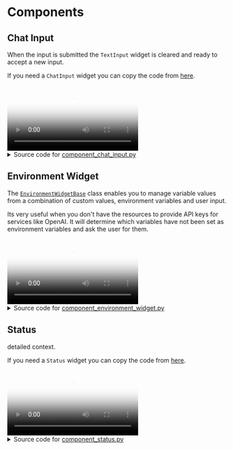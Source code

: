 # Components

## Chat Input

When the input is submitted the `TextInput` widget is cleared and ready to accept
a new input.

If you need a `ChatInput` widget you can copy the code from
[here](https://github.com/holoviz-topics/panel-chat-examples/blob/main/panel_chat_examples/components/chat_input.py).

<video controls poster="../assets/thumbnails/component_chat_input.png" >
    <source src="../assets/videos/component_chat_input.mp4" type="video/mp4"
    style="max-height: 400px; max-width: 600px;">
    Your browser does not support the video tag.
</video>



<details>

<summary>Source code for <a href='../examples/components/component_chat_input.py' target='_blank'>component_chat_input.py</a></summary>

```python
"""The `ChatInput` widget is a combination of a `TextInput` widget and a `Button`.
When the input is submitted the `TextInput` widget is cleared and ready to accept
a new input.

If you need a `ChatInput` widget you can copy the code from
[here](https://github.com/holoviz-topics/panel-chat-examples/blob/main/panel_chat_examples/components/chat_input.py).
"""
import panel as pn

from panel_chat_examples.components import ChatInput

pn.extension(design="material")

chat_input = ChatInput(placeholder="Say something")


def message(prompt):
    if not prompt:
        return ""
    return f"User has sent the following prompt: **{prompt}**"


pn.Column(pn.bind(message, chat_input.param.value), chat_input, margin=25).servable()
```
</details>


## Environment Widget

The [`EnvironmentWidgetBase`](https://github.com/holoviz-topics/panel-chat-examples/blob/main/panel_chat_examples/_environment_widget.py)
class enables you to manage variable values from a combination of custom values,
environment variables and user input.

Its very useful when you don't have the resources to provide API keys for services
like OpenAI. It will determine which variables have not been set as environment
variables and ask the user for them.

<video controls poster="../assets/thumbnails/component_environment_widget.png" >
    <source src="../assets/videos/component_environment_widget.mp4" type="video/mp4"
    style="max-height: 400px; max-width: 600px;">
    Your browser does not support the video tag.
</video>



<details>

<summary>Source code for <a href='../examples/components/component_environment_widget.py' target='_blank'>component_environment_widget.py</a></summary>

```python
"""
The [`EnvironmentWidgetBase`](https://github.com/holoviz-topics/panel-chat-examples/blob/main/panel_chat_examples/_environment_widget.py)
class enables you to manage variable values from a combination of custom values,
environment variables and user input.

Its very useful when you don't have the resources to provide API keys for services
like OpenAI. It will determine which variables have not been set as environment
variables and ask the user for them.
"""
# Longer term we should try to get this widget included in Panel
import panel as pn
import param

from panel_chat_examples import EnvironmentWidgetBase

pn.extension(design="material")


class EnvironmentWidget(EnvironmentWidgetBase):
    """An example Environment Widget for managing environment variables"""

    OPENAI_API_KEY = param.String(doc="A key for the OpenAI api")
    WEAVIATE_API_KEY = param.String(doc="A key for the Weaviate api")
    LANGCHAIN_API_KEY = param.String(doc="A key for the LangChain api")


environment = EnvironmentWidget(max_width=1000)
pn.template.FastListTemplate(
    title="Environment Widget",
    sidebar=[environment],
    main=[
        __doc__,
        pn.Column(
            environment.param.variables_set,
            environment.param.variables_not_set,
        ),
    ],
).servable()
```
</details>


## Status

detailed context.

If you need a `Status` widget you can copy the code from
[here](https://github.com/holoviz-topics/panel-chat-examples/blob/main/panel_chat_examples/components/chat_input/components/status.py).

<video controls poster="../assets/thumbnails/component_status.png" >
    <source src="../assets/videos/component_status.mp4" type="video/mp4"
    style="max-height: 400px; max-width: 600px;">
    Your browser does not support the video tag.
</video>



<details>

<summary>Source code for <a href='../examples/components/component_status.py' target='_blank'>component_status.py</a></summary>

```python
"""The `Status` *indicator* can report progress in steps and with
detailed context.

If you need a `Status` widget you can copy the code from
[here](https://github.com/holoviz-topics/panel-chat-examples/blob/main/panel_chat_examples/components/chat_input/components/status.py).
"""
import time

import panel as pn

from panel_chat_examples.components import Status

status = Status("Downloading data...", sizing_mode="stretch_width")


def run(_):
    with status.report() as progress:
        status.collapsed = False
        progress("Searching for data...")
        time.sleep(1.5)
        progress("Downloading data...")
        time.sleep(1.5)
        progress("Validating data...")
        time.sleep(1.5)
        status.collapsed = True


run_button = pn.widgets.Button(
    name="Run", on_click=run, button_type="primary", button_style="outline"
)

pn.Column(
    status,
    run_button,
).servable()
```
</details>